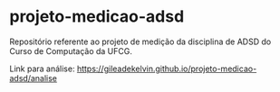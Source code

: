 # projeto-medicao-adsd
Repositório referente ao projeto de medição da disciplina de ADSD do Curso de Computação da UFCG.

Link para análise:
https://gileadekelvin.github.io/projeto-medicao-adsd/analise
